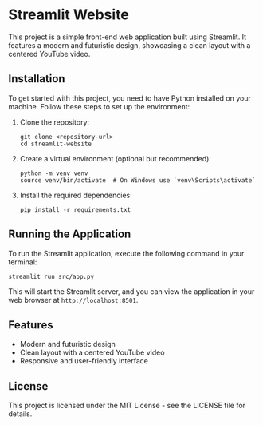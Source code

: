 # Streamlit Website

This project is a simple front-end web application built using Streamlit. It features a modern and futuristic design, showcasing a clean layout with a centered YouTube video.


## Installation

To get started with this project, you need to have Python installed on your machine. Follow these steps to set up the environment:

1. Clone the repository:
   ```
   git clone <repository-url>
   cd streamlit-website
   ```

2. Create a virtual environment (optional but recommended):
   ```
   python -m venv venv
   source venv/bin/activate  # On Windows use `venv\Scripts\activate`
   ```

3. Install the required dependencies:
   ```
   pip install -r requirements.txt
   ```

## Running the Application

To run the Streamlit application, execute the following command in your terminal:

```
streamlit run src/app.py
```

This will start the Streamlit server, and you can view the application in your web browser at `http://localhost:8501`.

## Features

- Modern and futuristic design
- Clean layout with a centered YouTube video
- Responsive and user-friendly interface

## License

This project is licensed under the MIT License - see the LICENSE file for details.
